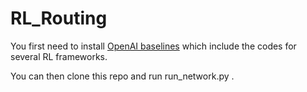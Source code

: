 # RL_Routing

You first need to install [OpenAI baselines](https://github.com/openai/baselines) which include the codes for several RL frameworks. 

You can then clone this repo and run run_network.py .
